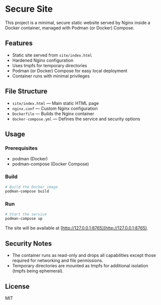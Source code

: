 # Secure Site

This project is a minimal, secure static website served by Nginx inside a Docker container, managed with Podman (or Docker) Compose.

## Features
- Static site served from `site/index.html`
- Hardened Nginx configuration
- Uses tmpfs for temporary directories
- Podman (or Docker) Compose for easy local deployment
- Container runs with minimal privileges

## File Structure
- `site/index.html` — Main static HTML page
- `nginx.conf` — Custom Nginx configuration
- `Dockerfile` — Builds the Nginx container
- `docker-compose.yml` — Defines the service and security options

## Usage

### Prerequisites
- podman (Docker)
- podman-compose (Docker Compose)

### Build
```bash
# Build the Docker image
podman-compose build
```
### Run

```bash
# Start the service
podman-compose up
```
The site will be available at [http://127.0.0.1:8765](http://127.0.0.1:8765).

## Security Notes
- The container runs as read-only and drops all capabilities except those required for networking and file permissions.
- Temporary directories are mounted as tmpfs for additional isolation (tmpfs being ephemeral).

## License
MIT
